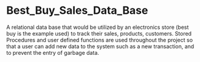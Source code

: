 # Best_Buy_Sales_Data_Base
A relational data base that would be utilized by an electronics store (best buy is the example used) to track their sales, products, customers. Stored Procedures and user defined functions are used throughout the project so that a user can add new data to the system such as a new transaction, and to prevent the entry of garbage data.
